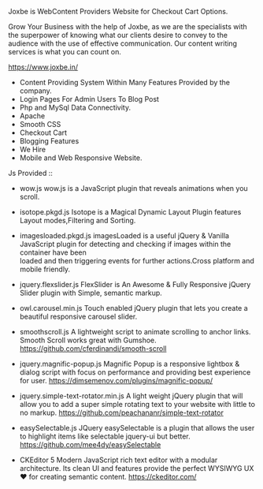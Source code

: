 Joxbe is WebContent Providers Website for Checkout Cart Options.
 
 Grow Your Business with the help of Joxbe, as we are the specialists with the superpower of knowing what our clients desire to 
 convey to the audience with the use of effective communication. Our content writing services is what you can count on.

 https://www.joxbe.in/

   * Content Providing System Within Many Features Provided by the company.
   * Login Pages For Admin Users To Blog Post
   * Php and MySql Data Connectivity.
   * Apache
   * Smooth CSS
   * Checkout Cart
   * Blogging Features
   * We Hire
   * Mobile and Web Responsive Website.
 
 Js Provided ::
 
   * wow.js 
       wow.js is a JavaScript plugin that reveals animations when you scroll.
   
   * isotope.pkgd.js 
       Isotope is a Magical Dynamic Layout Plugin features Layout modes,Filtering and Sorting.
   
   * imagesloaded.pkgd.js
       imagesLoaded is a useful jQuery & Vanilla JavaScript plugin for detecting and checking if images within the container have been       
       loaded and then triggering events for further actions.Cross platform and mobile friendly.
   
   * jquery.flexslider.js
       FlexSlider is An Awesome & Fully Responsive jQuery Slider plugin with Simple, semantic markup. 
       
   * owl.carousel.min.js
       Touch enabled jQuery plugin that lets you create a beautiful responsive carousel slider.
       
   * smoothscroll.js
       A lightweight script to animate scrolling to anchor links. Smooth Scroll works great with Gumshoe.
       https://github.com/cferdinandi/smooth-scroll
   
   * jquery.magnific-popup.js
       Magnific Popup is a responsive lightbox & dialog script with focus on performance and providing best experience for user.
       https://dimsemenov.com/plugins/magnific-popup/
   
   * jquery.simple-text-rotator.min.js
       A light weight jQuery plugin that will allow you to add a super simple rotating text to your website with little to no markup.
       https://github.com/peachananr/simple-text-rotator
       
   * easySelectable.js
       JQuery easySelectable is a plugin that allows the user to highlight items like selectable jquery-ui but better.
       https://github.com/mee4dy/easySelectable
   
   * CKEditor 5
       Modern JavaScript rich text editor with a modular architecture. Its clean UI and features provide the perfect WYSIWYG UX ❤️ for
       creating semantic content.
       https://ckeditor.com/
